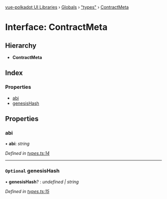 [vue-polkadot UI Libraries](../README.md) › [Globals](../globals.md) › ["types"](../modules/_types_.md) › [ContractMeta](_types_.contractmeta.md)

# Interface: ContractMeta

## Hierarchy

* **ContractMeta**

## Index

### Properties

* [abi](_types_.contractmeta.md#abi)
* [genesisHash](_types_.contractmeta.md#optional-genesishash)

## Properties

###  abi

• **abi**: *string*

*Defined in [types.ts:14](https://github.com/vue-polkadot/vue-ui/blob/fbc10cf/packages/vue-keyring/src/types.ts#L14)*

___

### `Optional` genesisHash

• **genesisHash**? : *undefined | string*

*Defined in [types.ts:15](https://github.com/vue-polkadot/vue-ui/blob/fbc10cf/packages/vue-keyring/src/types.ts#L15)*
